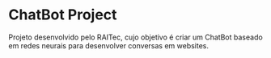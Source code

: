 # ChatBot Project
 Projeto desenvolvido pelo RAITec, cujo objetivo é criar um ChatBot baseado em redes neurais para desenvolver conversas em websites.
